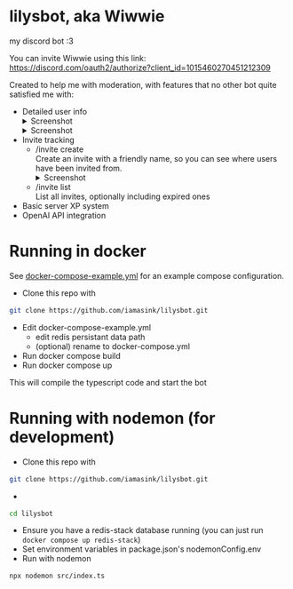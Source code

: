 # lilysbot, aka Wiwwie

my discord bot :3

You can invite Wiwwie using this link: https://discord.com/oauth2/authorize?client_id=1015460270451212309

Created to help me with moderation, with features that no other bot quite satisfied me with:

-   Detailed user info
     <details><summary>Screenshot</summary><img src="screenshots/image.png"></details>
     <details><summary>Screenshot</summary><img src="screenshots/image-1.png"></details>
-   Invite tracking
    -   /invite create  
         Create an invite with a friendly name, so you can see where users have been invited from.
           <details><summary>Screenshot</summary><img src="screenshots/image-3.png"></details>
    -   /invite list  
         List all invites, optionally including expired ones
-   Basic server XP system
-   OpenAI API integration

# Running in docker

See [docker-compose-example.yml](docker-compose-example.yml) for an example compose configuration.

-   Clone this repo with

```bash
git clone https://github.com/iamasink/lilysbot.git
```

-   Edit docker-compose-example.yml
    -   edit redis persistant data path
    -   (optional) rename to docker-compose.yml
-   Run docker compose build
-   Run docker compose up

This will compile the typescript code and start the bot

# Running with nodemon (for development)

-   Clone this repo with

```bash
git clone https://github.com/iamasink/lilysbot.git
```

-

```bash
cd lilysbot
```

-   Ensure you have a redis-stack database running (you can just run `docker compose up redis-stack`)
-   Set environment variables in package.json's nodemonConfig.env
-   Run with nodemon

```bash
npx nodemon src/index.ts
```
